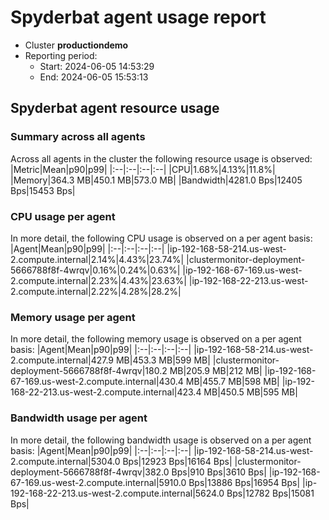 
# Spyderbat agent usage report

- Cluster **productiondemo**
- Reporting period:
    - Start: 2024-06-05 14:53:29
    - End: 2024-06-05 15:53:13


## Spyderbat agent resource usage

### Summary across all agents

Across all agents in the cluster the following resource usage is observed:
|Metric|Mean|p90|p99|
|:--|:--|:--|:--|
|CPU|1.68%|4.13%|11.8%|
|Memory|364.3 MB|450.1 MB|573.0 MB|
|Bandwidth|4281.0 Bps|12405 Bps|15453 Bps|


### CPU usage per agent

In more detail, the following CPU usage is observed on a per agent basis:
|Agent|Mean|p90|p99|
|:--|:--|:--|:--| 
|ip-192-168-58-214.us-west-2.compute.internal|2.14%|4.43%|23.74%| 
|clustermonitor-deployment-5666788f8f-4wrqv|0.16%|0.24%|0.63%| 
|ip-192-168-67-169.us-west-2.compute.internal|2.23%|4.43%|23.63%| 
|ip-192-168-22-213.us-west-2.compute.internal|2.22%|4.28%|28.2%| 

### Memory usage per agent

In more detail, the following memory usage is observed on a per agent basis:
|Agent|Mean|p90|p99|
|:--|:--|:--|:--| 
|ip-192-168-58-214.us-west-2.compute.internal|427.9 MB|453.3 MB|599 MB| 
|clustermonitor-deployment-5666788f8f-4wrqv|180.2 MB|205.9 MB|212 MB| 
|ip-192-168-67-169.us-west-2.compute.internal|430.4 MB|455.7 MB|598 MB| 
|ip-192-168-22-213.us-west-2.compute.internal|423.4 MB|450.5 MB|595 MB| 

### Bandwidth usage per agent

In more detail, the following bandwidth usage is observed on a per agent basis:
|Agent|Mean|p90|p99|
|:--|:--|:--|:--| 
|ip-192-168-58-214.us-west-2.compute.internal|5304.0 Bps|12923 Bps|16164 Bps| 
|clustermonitor-deployment-5666788f8f-4wrqv|382.0 Bps|910 Bps|3610 Bps| 
|ip-192-168-67-169.us-west-2.compute.internal|5910.0 Bps|13886 Bps|16954 Bps| 
|ip-192-168-22-213.us-west-2.compute.internal|5624.0 Bps|12782 Bps|15081 Bps| 

